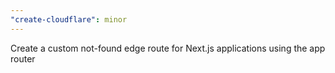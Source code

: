 ```yaml
---
"create-cloudflare": minor
---
```


Create a custom not-found edge route for Next.js applications using the app router

